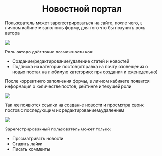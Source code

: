 <h1 align="center">Новостной портал</h1>
<p>Пользователь может зарегестрироваться на сайте, после чего, в личном кабинете заполнить форму, для того что бы получить роль автора.</p>
<img src="https://github.com/user-attachments/assets/8ce843b2-91be-437b-933c-0d558defa8ca">
<p>Роль автора даёт такие возможности как:</p>
<ul>
  <li>Создание/редактирование/удаление статей и новостей</li>
  <li>Подписка на категории постов(отправка на почту оповещения о новых постах на любимую категорию: при создании и еженедельно)</li>
</ul>
<p>После корректного заполнения формы, в личном кабинете появится информация о количестве постов, рейтинге и текущей роли</p>
<img src="https://github.com/user-attachments/assets/958ae9ea-bb3e-44df-bd17-b5f9f070b38c">
<p>Так же появются ссылки на создание новости и просмотра своих постов с последующим их редактированием/удалением</p>
<img src="https://github.com/user-attachments/assets/0ed3e1ac-4fc3-434b-9a97-44c16f4babe0">
<p>Зарегестрированный пользователь может только:</p>
<ul>
  <li>Просматривать новости</li>
  <li>Ставить лайки</li>
  <li>Писать комменты</li>
</ul>
